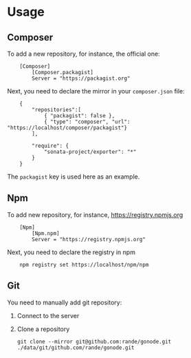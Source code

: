 Usage
=====

Composer
--------

To add a new repository, for instance, the official one:

        [Composer]
            [Composer.packagist]
            Server = "https://packagist.org"

Next, you need to declare the mirror in your ``composer.json`` file:

        {
            "repositories":[
                { "packagist": false },
                { "type": "composer", "url": "https://localhost/composer/packagist"}
            ],
        
            "require": {
                "sonata-project/exporter": "*"
            }
        }

The ``packagist`` key is used here as an example.

Npm
---

To add new repository, for instance, https://registry.npmjs.org

        [Npm]
            [Npm.npm]
            Server = "https://registry.npmjs.org"
            
Next, you need to declare the registry in npm

        npm registry set https://localhost/npm/npm

Git
---

You need to manually add git repository:

 1. Connect to the server
 2. Clone a repository
        
        git clone --mirror git@github.com:rande/gonode.git ./data/git/github.com/rande/gonode.git